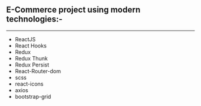 ## E-Commerce project using modern technologies:-

---

- ReactJS
- React Hooks
- Redux
- Redux Thunk
- Redux Persist
- React-Router-dom
- scss
- react-icons
- axios
- bootstrap-grid


